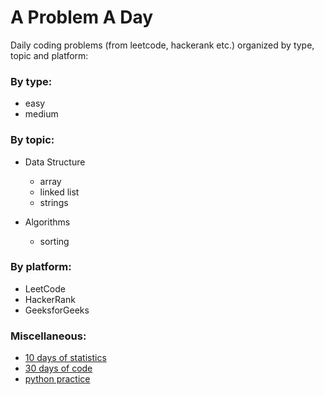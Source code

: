 # A Problem A Day

Daily coding problems (from leetcode, hackerank etc.) organized by type, topic and platform:

### By type:
- easy
- medium

### By topic:
- Data Structure
  - array
  - linked list
  - strings
  
- Algorithms
  - sorting

### By platform:
- LeetCode
- HackerRank
- GeeksforGeeks

### Miscellaneous:
- [10 days of statistics](https://github.com/pradeepsinngh/A-Problem-A-Day/tree/master/10-days-of-statistics)
- [30 days of code](https://github.com/pradeepsinngh/A-Problem-A-Day/tree/master/30-days-of-code)
- [python practice](https://github.com/pradeepsinngh/A-Problem-A-Day/tree/master/python-practice)
